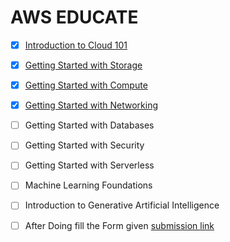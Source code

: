 # AWS EDUCATE 

- [x] [Introduction to Cloud 101](https://github.com/kingsmen732/AWS-Educate/blob/main/Introduction%20to%20cloud%20101.md)
    
- [x] [Getting Started with Storage](https://github.com/kingsmen732/AWS-Educate/blob/main/Getting%20Started%20with%20Storage.md)  
    
- [x] [Getting Started with Compute](https://github.com/kingsmen732/AWS-Educate/blob/main/Getting%20Started%20with%20Compute.md)
    
- [x] [Getting Started with Networking](https://github.com/kingsmen732/AWS-Educate/blob/main/Getting%20Started%20with%20Databases.md)  
    
- [ ] Getting Started with Databases  
    
- [ ] Getting Started with Security  
    
- [ ] Getting Started with Serverless  
    
- [ ] Machine Learning Foundations  
    
- [ ] Introduction to Generative Artificial Intelligence


 - [ ] After Doing fill the Form given 
       [submission link](https://forms.gle/ftaF5WVW8SuVZbXA7)

